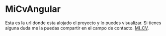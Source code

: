 # MiCvAngular

Esta es la url donde esta alojado el proyecto y lo puedes visualizar. Si tienes alguna duda me la puedas compartir en el campo de contacto. [MI_CV](https://mi-cv-808be.web.app/).
